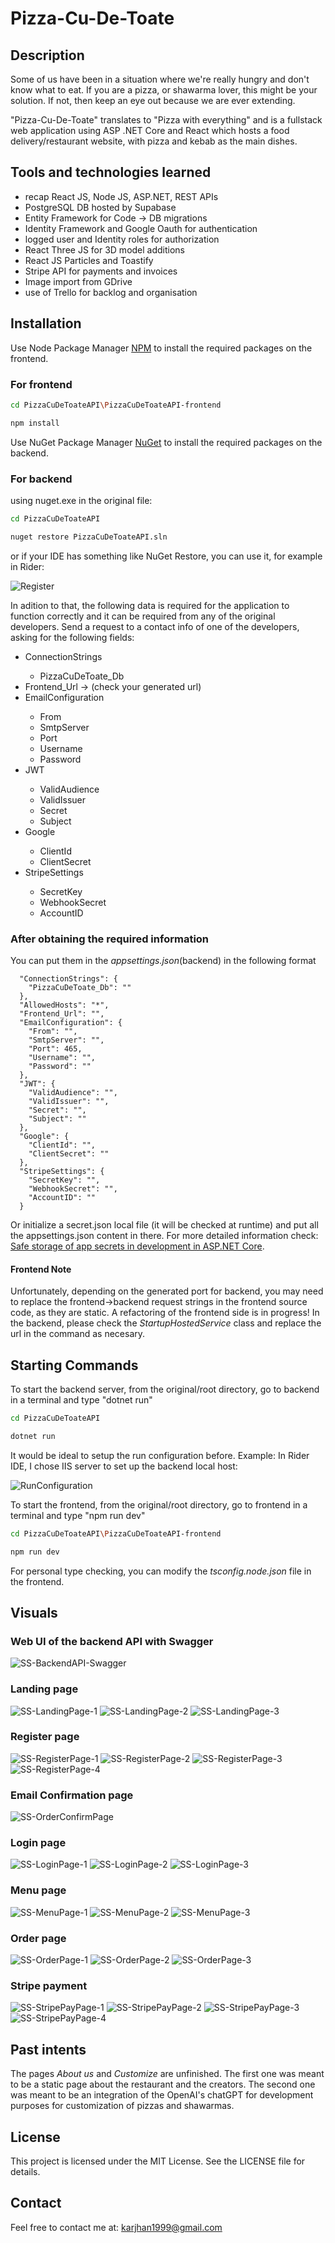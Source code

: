 # Pizza-Cu-De-Toate

## Description
Some of us have been in a situation where we're really hungry and don't know what to eat.
If you are a pizza, or shawarma lover, this might be your solution. If not, then keep an eye out
because we are ever extending.

"Pizza-Cu-De-Toate" translates to "Pizza with everything" and is a fullstack web application 
using ASP .NET Core and React which hosts a food delivery/restaurant website, with pizza and kebab 
as the main dishes.

## Tools and technologies learned

- recap React JS, Node JS, ASP.NET, REST APIs
- PostgreSQL DB hosted by Supabase
- Entity Framework for Code -> DB migrations
- Identity Framework and Google Oauth for authentication
- logged user and Identity roles for authorization
- React Three JS for 3D model additions
- React JS Particles and Toastify 
- Stripe API for payments and invoices
- Image import from GDrive
- use of Trello for backlog and organisation

## Installation

Use Node Package Manager [NPM](https://www.npmjs.com/) to install the required packages on the frontend.

### For frontend
```bash
cd PizzaCuDeToateAPI\PizzaCuDeToateAPI-frontend

npm install
```

Use NuGet Package Manager [NuGet](https://www.nuget.org/) to install the required packages on the backend.

### For backend
using nuget.exe in the original file:
```bash
cd PizzaCuDeToateAPI

nuget restore PizzaCuDeToateAPI.sln
```
or if your IDE has something like NuGet Restore, you can use it, for example in Rider: 

![Register](./screenshots/SS-NuGet-Restore.png)

In adition to that, the following data is required for the application to function correctly and it can be required 
from any of the original developers. Send a request to a contact info of one of the developers, asking for the 
following fields:

<ul>
    <li>ConnectionStrings</li>
    <ul>
        <li>PizzaCuDeToate_Db</li>
    </ul>
    <li>Frontend_Url -> (check your generated url)</li>
    <li>EmailConfiguration</li>
    <ul>
        <li>From</li>
        <li>SmtpServer</li>
        <li>Port</li>
        <li>Username</li>
        <li>Password</li>
    </ul>
    <li>JWT</li>
    <ul>
        <li>ValidAudience</li>
        <li>ValidIssuer</li>
        <li>Secret</li>
        <li>Subject</li>
    </ul>
    <li>Google</li>
    <ul>
        <li>ClientId</li>
        <li>ClientSecret</li>
    </ul>
    <li>StripeSettings</li>
    <ul>
        <li>SecretKey</li>
        <li>WebhookSecret</li>
        <li>AccountID</li>
    </ul>
</ul>

### After obtaining the required information 

You can put them in the *appsettings.json*(backend) in the following format
```
  "ConnectionStrings": {
    "PizzaCuDeToate_Db": ""
  },
  "AllowedHosts": "*",
  "Frontend_Url": "",
  "EmailConfiguration": {
    "From": "",
    "SmtpServer": "",
    "Port": 465,
    "Username": "",
    "Password": ""
  },
  "JWT": {
    "ValidAudience": "",
    "ValidIssuer": "",
    "Secret": "",
    "Subject": ""
  },
  "Google": {
    "ClientId": "",
    "ClientSecret": ""
  },
  "StripeSettings": {
    "SecretKey": "",
    "WebhookSecret": "",
    "AccountID": ""
  }
```
Or initialize a secret.json local file (it will be checked at runtime) and put all the appsettings.json content in there. 
For more detailed information check: [Safe storage of app secrets in development in ASP.NET Core](https://learn.microsoft.com/en-us/aspnet/core/security/app-secrets?view=aspnetcore-7.0&tabs=windows).


#### Frontend Note
Unfortunately, depending on the generated port for backend, you may need to replace the frontend->backend request strings 
in the frontend source code, as they are static. A refactoring of the frontend side is in progress! In the backend, please
check the *StartupHostedService* class and replace the url in the command as necesary.


## Starting Commands

To start the backend server, from the original/root directory, go to backend in a terminal and type "dotnet run"
```bash
cd PizzaCuDeToateAPI

dotnet run
```
It would be ideal to setup the run configuration before. Example: In Rider IDE, I chose IIS server to set up the backend local host:

![RunConfiguration](./screenshots/SS-Run-Configuration.png)

To start the frontend, from the original/root directory, go to frontend in a terminal and type "npm run dev"
```bash
cd PizzaCuDeToateAPI\PizzaCuDeToateAPI-frontend

npm run dev 
```

For personal type checking, you can modify the *tsconfig.node.json* file in the frontend.

## Visuals

### Web UI of the backend API with Swagger
![SS-BackendAPI-Swagger](./screenshots/SS-BackendAPI-Swagger.png)
### Landing page
![SS-LandingPage-1](./screenshots/SS-LandingPage-1.png)
![SS-LandingPage-2](./screenshots/SS-LandingPage-2.png)
![SS-LandingPage-3](./screenshots/SS-LandingPage-3.png)
### Register page
![SS-RegisterPage-1](./screenshots/SS-RegisterPage-1.png)
![SS-RegisterPage-2](./screenshots/SS-RegisterPage-2.png)
![SS-RegisterPage-3](./screenshots/SS-RegisterPage-3.png)
![SS-RegisterPage-4](./screenshots/SS-RegisterPage-4.png)
### Email Confirmation page
![SS-OrderConfirmPage](./screenshots/SS-OrderConfirmPage.png)
### Login page
![SS-LoginPage-1](./screenshots/SS-LoginPage-1.png)
![SS-LoginPage-2](./screenshots/SS-LoginPage-2.png)
![SS-LoginPage-3](./screenshots/SS-LoginPage-3.png)
### Menu page 
![SS-MenuPage-1](./screenshots/SS-MenuPage-1.png)
![SS-MenuPage-2](./screenshots/SS-MenuPage-2.png)
![SS-MenuPage-3](./screenshots/SS-MenuPage-3.png)
### Order page
![SS-OrderPage-1](./screenshots/SS-OrderPage-1.png)
![SS-OrderPage-2](./screenshots/SS-OrderPage-2.png)
![SS-OrderPage-3](./screenshots/SS-OrderPage-3.png)
### Stripe payment
![SS-StripePayPage-1](./screenshots/SS-StripePayPage-1.png)
![SS-StripePayPage-2](./screenshots/SS-StripePayPage-2.png)
![SS-StripePayPage-3](./screenshots/SS-StripePayPage-3.png)
![SS-StripePayPage-4](./screenshots/SS-StripePayPage-4.png)

## Past intents
The pages *About us* and *Customize* are unfinished. The first one was meant to be a static page about the
restaurant and the creators. The second one was meant to be an integration of the OpenAI's chatGPT for 
development purposes for customization of pizzas and shawarmas.

## License
This project is licensed under the MIT License. See the LICENSE file for details.

## Contact
Feel free to contact me at: karjhan1999@gmail.com